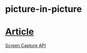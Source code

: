 # picture-in-picture
# [Article](https://css-tricks.com/an-introduction-to-the-picture-in-picture-web-api/)

[Screen Capture API](https://developer.mozilla.org/en-US/docs/Web/API/Screen_Capture_API)
